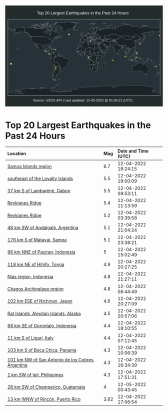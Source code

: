 ![Map](./map.png)

# Top 20 Largest Earthquakes in the Past 24 Hours

| Location | Mag | Date and Time (UTC) |
|:---|:---|:---|
| [Samoa Islands region](https://earthquake.usgs.gov/earthquakes/eventpage/us6000j6w8) | 6.7 | 12-04-2022 19:24:15 |
| [southeast of the Loyalty Islands](https://earthquake.usgs.gov/earthquakes/eventpage/us6000j6w5) | 5.5 | 12-04-2022 19:00:09 |
| [37 km S of Lambaréné, Gabon](https://earthquake.usgs.gov/earthquakes/eventpage/us6000j6u0) | 5.5 | 12-04-2022 09:53:11 |
| [Reykjanes Ridge](https://earthquake.usgs.gov/earthquakes/eventpage/us6000j6ua) | 5.4 | 12-04-2022 11:13:59 |
| [Reykjanes Ridge](https://earthquake.usgs.gov/earthquakes/eventpage/us6000j6sm) | 5.2 | 12-04-2022 03:39:58 |
| [48 km SW of Andalgalá, Argentina](https://earthquake.usgs.gov/earthquakes/eventpage/us6000j6wu) | 5.1 | 12-04-2022 21:04:24 |
| [176 km S of Matavai, Samoa](https://earthquake.usgs.gov/earthquakes/eventpage/us6000j6xw) | 5.1 | 12-04-2022 23:38:21 |
| [96 km NNE of Paciran, Indonesia](https://earthquake.usgs.gov/earthquakes/eventpage/us6000j6uw) | 5 | 12-04-2022 15:02:49 |
| [118 km NE of Hihifo, Tonga](https://earthquake.usgs.gov/earthquakes/eventpage/us6000j6wk) | 4.9 | 12-04-2022 20:27:25 |
| [Nias region, Indonesia](https://earthquake.usgs.gov/earthquakes/eventpage/us6000j6x2) | 4.8 | 12-04-2022 21:27:11 |
| [Chagos Archipelago region](https://earthquake.usgs.gov/earthquakes/eventpage/us6000j6tc) | 4.8 | 12-04-2022 06:44:49 |
| [102 km ESE of Nichinan, Japan](https://earthquake.usgs.gov/earthquakes/eventpage/us6000j6wi) | 4.6 | 12-04-2022 20:27:09 |
| [Rat Islands, Aleutian Islands, Alaska](https://earthquake.usgs.gov/earthquakes/eventpage/us6000j6wr) | 4.5 | 12-04-2022 20:57:06 |
| [68 km SE of Gorontalo, Indonesia](https://earthquake.usgs.gov/earthquakes/eventpage/us6000j6vv) | 4.4 | 12-04-2022 18:10:55 |
| [11 km S of Lipari, Italy](https://earthquake.usgs.gov/earthquakes/eventpage/us6000j6ti) | 4.4 | 12-04-2022 07:12:45 |
| [103 km S of Boca Chica, Panama](https://earthquake.usgs.gov/earthquakes/eventpage/us6000j6u1) | 4.3 | 12-04-2022 10:06:39 |
| [101 km NW of San Antonio de los Cobres, Argentina](https://earthquake.usgs.gov/earthquakes/eventpage/us6000j6vi) | 4.3 | 12-04-2022 16:34:39 |
| [1 km SW of Ipil, Philippines](https://earthquake.usgs.gov/earthquakes/eventpage/us6000j6vt) | 4.3 | 12-04-2022 17:51:31 |
| [28 km SW of Champerico, Guatemala](https://earthquake.usgs.gov/earthquakes/eventpage/us6000j6xy) | 4 | 12-05-2022 00:43:45 |
| [13 km WNW of Rincón, Puerto Rico](https://earthquake.usgs.gov/earthquakes/eventpage/pr2022338001) | 3.62 | 12-04-2022 17:06:54 |
